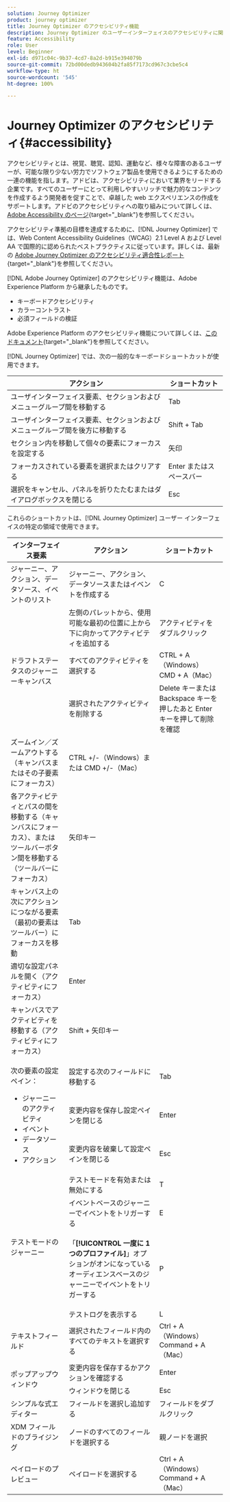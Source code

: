 ```yaml
---
solution: Journey Optimizer
product: journey optimizer
title: Journey Optimizer のアクセシビリティ機能
description: Journey Optimizer のユーザーインターフェイスのアクセシビリティに関する詳細情報
feature: Accessibility
role: User
level: Beginner
exl-id: d971c04c-9b37-4cd7-8a2d-b915e394079b
source-git-commit: 72bd00dedb943604b2fa85f7173cd967c3cbe5c4
workflow-type: ht
source-wordcount: '545'
ht-degree: 100%

---
```


# Journey Optimizer のアクセシビリティ{#accessibility}

アクセシビリティとは、視覚、聴覚、認知、運動など、様々な障害のあるユーザーが、可能な限り少ない労力でソフトウェア製品を使用できるようにするための一連の機能を指します。アドビは、アクセシビリティにおいて業界をリードする企業です。すべてのユーザーにとって利用しやすいリッチで魅力的なコンテンツを作成するよう開発者を促すことで、卓越した web エクスペリエンスの作成をサポートします。アドビのアクセシビリティへの取り組みについて詳しくは、[Adobe Accessibility のページ](https://www.adobe.com/accessibility.html){target="_blank"}を参照してください。

アクセシビリティ準拠の目標を達成するために、[!DNL Journey Optimizer] では、Web Content Accessibility Guidelines（WCAG）2.1 Level A および Level AA で国際的に認められたベストプラクティスに従っています。詳しくは、最新の [Adobe Journey Optimizer のアクセシビリティ適合性レポート](https://www.adobe.com/accessibility/compliance/adobe-journey-optimizer-2022.html){target="_blank"}を参照してください。


[!DNL Adobe Journey Optimizer] のアクセシビリティ機能は、Adobe Experience Platform から継承したものです。

* キーボードアクセシビリティ
* カラーコントラスト
* 必須フィールドの検証

Adobe Experience Platform のアクセシビリティ機能について詳しくは、[このドキュメント](https://experienceleague.adobe.com/docs/experience-platform/accessibility/features.html?lang=ja){target="_blank"}を参照してください。

[!DNL Journey Optimizer] では、次の一般的なキーボードショートカットが使用できます。

| アクション | ショートカット |
| --- | --- |
| ユーザインターフェイス要素、セクションおよびメニューグループ間を移動する | Tab |
| ユーザインターフェイス要素、セクションおよびメニューグループ間を後方に移動する | Shift + Tab |
| セクション内を移動して個々の要素にフォーカスを設定する | 矢印 |
| フォーカスされている要素を選択またはクリアする | Enter またはスペースバー |
| 選択をキャンセル、パネルを折りたたむまたはダイアログボックスを閉じる | Esc |

これらのショートカットは、[!DNL Journey Optimizer] ユーザー インターフェイスの特定の領域で使用できます。

<table>
  <thead>
    <tr>
      <th>インターフェイス要素</th>
      <th>アクション</th>
      <th>ショートカット</th>
    </tr>
  </thead>
  <tr>
    <td>ジャーニー、アクション、データソース、イベントのリスト</td>
    <td>ジャーニー、アクション、データソースまたはイベントを作成する</td>
    <td>C</td>
  </tr>
  <tr>
    <td rowspan="3">ドラフトステータスのジャーニーキャンバス</td>
    <td>左側のパレットから、使用可能な最初の位置に上から下に向かってアクティビティを追加する</td>
    <td>アクティビティをダブルクリック</td>
  </tr>
  <tr>
    <td>すべてのアクティビティを選択する</td>
    <td>CTRL + A（Windows）<br/>CMD + A（Mac）</td>
  </tr>
  <tr>
    <td>選択されたアクティビティを削除する</td>
    <td>Delete キーまたは Backspace キーを押したあと Enter キーを押して削除を確認</td>
  </tr>
  <tr>
    <td>ズームイン／ズームアウトする（キャンバスまたはその子要素にフォーカス）</td>
    <td>CTRL +/-（Windows）または CMD +/-（Mac）</td>
  </tr>  
  <tr>
    <td>各アクティビティとパスの間を移動する（キャンバスにフォーカス）、またはツールバーボタン間を移動する（ツールバーにフォーカス）</td>
    <td>矢印キー</td>
  </tr>   
  <tr>
    <td>キャンバス上の次にアクションにつながる要素（最初の要素はツールバー）にフォーカスを移動</td>
    <td>Tab</td>
  </tr>  
  <tr>
    <td>適切な設定パネルを開く（アクティビティにフォーカス）</td>
    <td>Enter</td>
  </tr>   
  <tr>
    <td>キャンバスでアクティビティを移動する（アクティビティにフォーカス）</td>
    <td>Shift + 矢印キー</td>
  </tr>  
  <tr>
  <td rowspan="3">

次の要素の設定ペイン：

<ul>
  <li>ジャーニーのアクティビティ</li>
  <li>イベント</li>
  <li>データソース</li>
  <li>アクション</li>
</ul>

</td>
    <td>設定する次のフィールドに移動する</td>
    <td>Tab</td>
  </tr>
  <tr>
    <td>変更内容を保存し設定ペインを閉じる</td>
    <td>Enter</td>
  </tr>
  <tr>
    <td>変更内容を破棄して設定ペインを閉じる</td>
    <td>Esc</td>
  </tr>
  <tr>
    <td rowspan="4">テストモードのジャーニー</td>
    <td>テストモードを有効または無効にする</td>
    <td>T</td>
  </tr>
  <tr>
    <td>イベントベースのジャーニーでイベントをトリガーする</td>
    <td>E</td>
  </tr>
  <tr>
    <td>

「**[!UICONTROL 一度に 1 つのプロファイル]**」オプションがオンになっているオーディエンスベースのジャーニーでイベントをトリガーする

</td>
    <td>P</td>
  </tr>
  <tr>
    <td>テストログを表示する</td>
    <td>L</td>
  </tr>
<!-- //Ajouter ce raccourci quand il marchera (actuellement, le raccourci Ctrl/Cmd+F du navigateur a priorité sur celui de AJO).//
  <tr>
    <td>Page with a search bar</td>
    <td>Select the search bar</td>
    <td>Ctrl/Command + F</td>
  </tr>
-->
  <tr>
    <td>テキストフィールド</td>
    <td>選択されたフィールド内のすべてのテキストを選択する</td>
    <td>Ctrl + A（Windows）<br/>Command + A（Mac）</td>
  </tr>
  <tr>
    <td rowspan="2">ポップアップウィンドウ</td>
    <td>変更内容を保存するかアクションを確認する</td>
    <td>Enter</td>
  </tr>
  <tr>
    <td>ウィンドウを閉じる</td>
    <td>Esc</td>
  </tr>
  <tr>
    <td>シンプルな式エディター</td>
    <td>フィールドを選択し追加する</td>
    <td>フィールドをダブルクリック</td>
  </tr>
  <tr>
    <td>XDM フィールドのブライジング</td>
    <td>ノードのすべてのフィールドを選択する</td>
    <td>親ノードを選択</td>
  </tr>
  <tr>
    <td>ペイロードのプレビュー</td>
    <td>ペイロードを選択する</td>
    <td>Ctrl + A（Windows）<br/>Command + A（Mac）</td>
  </tr>
</table>
